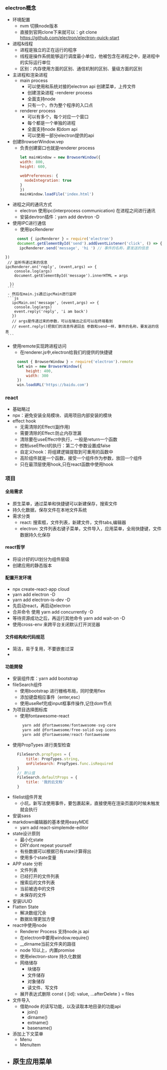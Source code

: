 ### electron概念 
   - 环境配置
     - nvm 切换node版本
     - 直接到官网clone下来就可以：git clone https://github.com/electron/electron-quick-start
   - 进程&线程
     - 进程是独立的正在运行的程序
     - 线程是操作系统能够运行调度最小单位，他被包含在进程之中，是进程中的实际运行单位
     - 区别：内存使用方面的区别、通信机制的区别、量级方面的区别
   - 主进程和渲染进程
     - main process 
       - 可以使用和系统对接的electron api 创建菜单，上传文件
       - 创建渲染进程 -renderer process
       - 全面支持node
       - 只有一个，作为整个程序的入口点
     - renderer process
       - 可以有多个，每个对应一个窗口
       - 每个都是一个单独的进程
       - 全面支持node 和dom api
       - 可以使用一部分electron提供的api
   - 创建BrowserWindow.vep
     - 负责创建窗口也就是renderer process
        ```js
        let mainWindow = new BrowserWindow({
        width: 800,
        height: 600,

        webPreferences: {
          nodeIntegration: true
        }
        })
        mainWindow.loadFile('index.html')
        ```
   - 进程之间的通讯方式
     - electron 使用ipc(interprocess communication) 在进程之间进行通讯
     - 安装devtron插件：yarn add devtron -D
   - 使用IPC进行通信
     - 使用ipcRenderer 
     ```js
       const { ipcRenderer } = require('electron') 
       document.getElementById('send').addEventListener('click', () => {
        ipcRenderer.send('message', 'hi ') // 事件的名称，要发送的信息
    })
     // 监听传递过来的信息
    ipcRenderer.on('reply', (event,args) => {
        console.log(args)
        document.getElementById('message').innerHTML = args

      })
     ```
     - 然后在main.js通过ipcMain进行监听
     ```js
       ipcMain.on('message', (event,args) => {
        console.log(args)
        event.reply('reply', 'i am back')
       })
       // args是传递过来的参数，可以在输出之后可以在终端看到
       // event.reply()把我们的消息传递回去 参数和send一样，事件的名称，要发送的信息
     ```
   - 使用remote实现跨进程访问
      - 在renderer.js中,electron给我们的提供的快捷键
      ```js 
        const { BrowserWindow } = require('electron').remote
        let win = new BrowserWindow({
            height: 400,
            width: 300
        })
        win.loadURL('https://baidu.com')
      ```
### react
   - 基础略过
   - npx：避免安装全局模块、调用项目内部安装的模块
   - effect hook 
     - 无需清除的Effect(副作用)
     - 需要清除的Effect:防止内存泄漏
     - 清除要在useEffect中执行，一般是return一个函数
     - 控制useEffect的执行：第二个参数设置成false
     - 自定义hook：将组建逻辑提取到可重用的函数中
     - 高阶组件就是一个函数，接受一个组件作为参数，放回一个组件
     - 只在最顶层使用hook,只在react函数中使用hook
### 项目
#### 全局需求
   - 原生菜单，通过菜单和快捷键可以新建保存，搜索文件
   - 持久化数据，保存文件在本地文件系统
   - 需求分类
     - react: 搜索框，文件列表，新建文件，文件tabs,编辑器
     - electron: 文件列表右键子菜单，文件导入，应用菜单，全局快捷键，文件数据持久化保存
#### react哲学
   - 将设计好的UI划分为组件层级
   - 创建应用的静态版本
#### 配置开发环境
   - npx create-react-app cloud
   - yarn add electron -D
   - yarn add electron-is-dev -D
   - 先启动react，再启动electron
   - 合并命令 使用 yarn add concurrently -D
   - 等待资源成功之后，再运行其他命令 yarn add wait-on -D
   - 使用cross-env 来跨平台关闭默认打开浏览器
#### 文件结构和代码规范
   - 简洁，易于复用，不要嵌套过深
   - 
#### 功能開發
   - 安装组件库：yarn add bootstrap 
   - fileSearch组件
     - 使用bootstrap 进行栅格布局，同时使用flex
     - 添加键盘相应事件（enter,esc）
     - 使用useRef完成input框事件操作,记住dom节点
   - 为项目选择图标库
     - 使用fontawesome-react
       ```js
        yarn add @fortawesome/fontawesome-svg-core
        yarn add @fortawesome/free-solid-svg-icons
        yarn add @fortawesome/react-fontawesome

       ```
   - 使用PropTypes 进行类型检查
     ```js
       FileSearch.propTypes = {
           title: PropTypes.string,
           onFileSearch: PropTypes.func.isRequired
       }
       // 默认值
       FileSearch.defaultProps = {
           title: '我的云文档'
       }
     ```
   - filelist组件开发
     - 小坑，新写法使用事件，要包裹起来，直接使用在渲染页面的时候未触发就会执行
   - 安装sass 
   - markdown编辑器的基本使用easyMDE
     - yarn add react-simplemde-editor
   - state设计原则
     - 最小化state
     - DRY:dont repeat yourself
     - 有些数据可以根据已有state计算得出
     - 使用多个state变量
   - APP state 分析
     - 文件列表
     - 已经打开的文件列表
     - 搜索后的文件列表
     - 当前被选中的文件
     - 未保存的文件
   - 安装UUID
   - Flatten State
     - 解决数组冗余
     - 数据处理更加方便
   - react中使用node
     - Renderer Process 支持node.js api
     - 在electron中要用window.require()
     - __dirname当前文件夹的路径
     - node 10以上，内置promise
     - 使用electron-store 持久化数据
     - 网络储存
       - 块储存
       - 文件储存
       - 对象储存
       - 读文件、写文件
     - 展开表达式删除 const { [id]: value, ...afterDelete } = files
   - 文件导入
     - 借助node 的读写功能，以及读取本地目录的功能api
       - join()
       - dirname()
       - extname()
       - basename()
   - 添加上下文菜单
     - Menu
     - MenuItem
   - 原生应用菜单
     - 